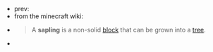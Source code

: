 - prev:
- from the minecraft wiki:
- > A **sapling** is a non-solid [block](https://breezewiki.com/minecraft/wiki/Block) that can be grown into a [tree](https://breezewiki.com/minecraft/wiki/Tree).
-